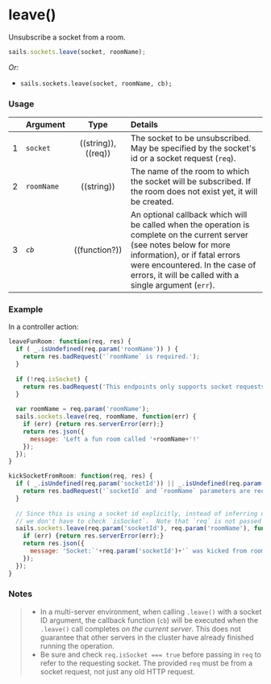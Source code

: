# leave()

Unsubscribe a socket from a room.


```js
sails.sockets.leave(socket, roomName);
```

_Or:_
+ `sails.sockets.leave(socket, roomName, cb);`


### Usage

|   | Argument   | Type        | Details |
|---|------------|:-----------:|:--------|
| 1 | `socket`   | ((string)), ((req)) | The socket to be unsubscribed.  May be specified by the socket's id or a socket request (`req`).
| 2 | `roomName` | ((string))  | The name of the room to which the socket will be subscribed.  If the room does not exist yet, it will be created.
| 3 | _`cb`_       | ((function?))| An optional callback which will be called when the operation is complete on the current server (see notes below for more information), or if fatal errors were encountered.  In the case of errors, it will be called with a single argument (`err`).


### Example

In a controller action:

```javascript
leaveFunRoom: function(req, res) {
  if ( _.isUndefined(req.param('roomName')) ) {
    return res.badRequest('`roomName` is required.');
  }
  
  if (!req.isSocket) {
    return res.badRequest('This endpoints only supports socket requests.');
  }
  
  var roomName = req.param('roomName');
  sails.sockets.leave(req, roomName, function(err) {
    if (err) {return res.serverError(err);}
    return res.json({
      message: 'Left a fun room called '+roomName+'!'
    });
  });
}
```


```javascript
kickSocketFromRoom: function(req, res) {
  if ( _.isUndefined(req.param('socketId')) || _.isUndefined(req.param('roomName')) ) {
    return res.badRequest('`socketId` and `roomName` parameters are required.');
  }
  
  // Since this is using a socket id explicitly, instead of inferring one from `req`,
  // we don't have to check `isSocket`.  Note that `req` is not passed in-- instead we use a string socket id.
  sails.sockets.leave(req.param('socketId'), req.param('roomName'), function(err) {
    if (err) {return res.serverError(err);}
    return res.json({
      message: 'Socket:`'+req.param('socketId')+'` was kicked from room: `'+req.param('roomName')+'`.  No more fun, ever!'
    });
  });
}
```

### Notes
> + In a multi-server environment, when calling `.leave()` with a socket ID argument, the callback function (`cb`) will be executed when the `.leave()` call completes _on the current server_.  This does not guarantee that other servers in the cluster have already finished running the operation.
> + Be sure and check `req.isSocket === true` before passing in `req` to refer to the requesting socket.  The provided `req` must be from a socket request, not just any old HTTP request.



<docmeta name="displayName" value="leave()">

